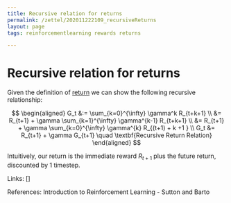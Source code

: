 ```yaml
---
title: Recursive relation for returns
permalink: /zettel/202011222109_recursiveReturns
layout: page
tags: reinforcementlearning rewards returns

---
```

# Recursive relation for returns

Given the definition of [return](202011221815_returnsRL) we can show the following recursive relationship:

$$
\begin{aligned}
G_t &:= \sum_{k=0}^{\infty} \gamma^k R_{t+k+1} \\
&= R_{t+1} + \gamma \sum_{k=1}^{\infty} \gamma^{k-1} R_{t+k+1} \\
&= R_{t+1} + \gamma \sum_{k=0}^{\infty} \gamma^{k} R_{(t+1) + k +1 } \\
G_t &= R_{t+1} + \gamma G_{t+1} \quad \textbf{Recursive Return Relation}
\end{aligned}
$$

Intuitively, our return is the immediate reward $R_{t+1}$ plus the future return, discounted by 1 timestep.

Links: []

References: Introduction to Reinforcement Learning - Sutton and Barto

